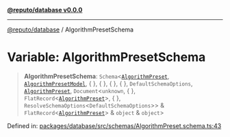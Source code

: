 [**@reputo/database v0.0.0**](../README.md)

***

[@reputo/database](../globals.md) / AlgorithmPresetSchema

# Variable: AlgorithmPresetSchema

> **AlgorithmPresetSchema**: `Schema`\<[`AlgorithmPreset`](../interfaces/AlgorithmPreset.md), [`AlgorithmPresetModel`](../interfaces/AlgorithmPresetModel.md), \{ \}, \{ \}, \{ \}, \{ \}, `DefaultSchemaOptions`, [`AlgorithmPreset`](../interfaces/AlgorithmPreset.md), `Document`\<`unknown`, \{ \}, `FlatRecord`\<[`AlgorithmPreset`](../interfaces/AlgorithmPreset.md)\>, \{ \}, `ResolveSchemaOptions`\<`DefaultSchemaOptions`\>\> & `FlatRecord`\<[`AlgorithmPreset`](../interfaces/AlgorithmPreset.md)\> & `object` & `object`\>

Defined in: [packages/database/src/schemas/AlgorithmPreset.schema.ts:43](https://github.com/TogetherCrew/reputo/blob/413a65312d2e71068be02885525ba8b64731b3a2/packages/database/src/schemas/AlgorithmPreset.schema.ts#L43)
